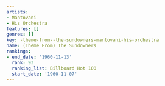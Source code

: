 ```yaml
---
artists:
- Mantovani
- His Orchestra
features: []
genres: []
key: -theme-from--the-sundowners-mantovani-his-orchestra
name: (Theme From) The Sundowners
rankings:
- end_date: '1960-11-13'
  rank: 93
  ranking_list: Billboard Hot 100
  start_date: '1960-11-07'
---
```


